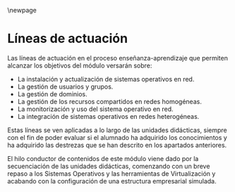 \newpage 

# Líneas de actuación 

Las líneas de actuación en el proceso enseñanza-aprendizaje que permiten alcanzar los objetivos del módulo versarán sobre:

* La instalación y actualización de sistemas operativos en red.
* La gestión de usuarios y grupos.
* La gestión de dominios.
* La gestión de los recursos compartidos en redes homogéneas.
* La monitorización y uso del sistema operativo en red.
* La integración de sistemas operativos en redes heterogéneas.

Estas líneas se ven aplicadas a lo largo de las unidades didácticas, siempre con el fin de poder evaluar si el alumnado ha adquirido los conocimientos y ha adquirido las destrezas que se han descrito en los apartados anteriores.

El hilo conductor de contenidos de este módulo viene dado por la
secuenciación de las unidades didácticas, comenzando con un breve repaso a los Sistemas Operativos y las herramientas de Virtualización y acabando con la configuración de una estructura empresarial simulada.
